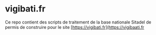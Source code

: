 # vigibati.fr
Ce repo contient des scripts de traitement de la base nationale Sitadel de permis de construire pour le site [https://vigibati.fr](https://vigibaati.fr
